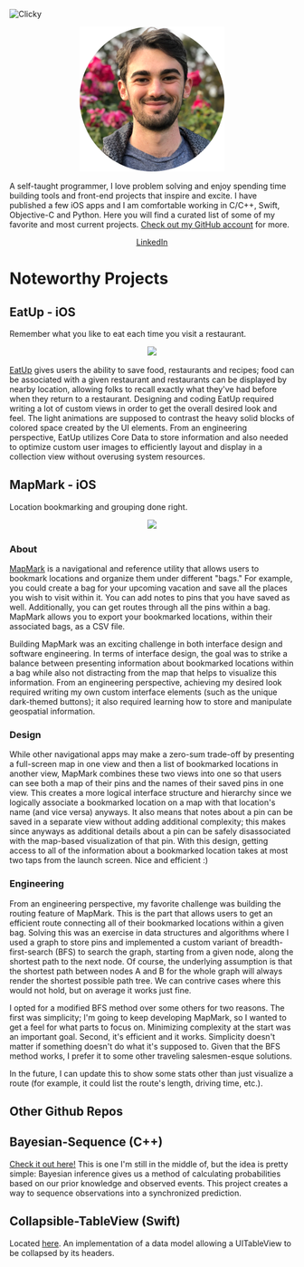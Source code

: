 <script>var clicky_site_ids = clicky_site_ids || []; clicky_site_ids.push(101198209);</script>
<script async src="//static.getclicky.com/js"></script>
<noscript><p><img alt="Clicky" width="1" height="1" src="//in.getclicky.com/101198209ns.gif" /></p></noscript>

<p align="center">
    <img src="nick_rogers_cropped.png" width="256">
</p>

A self-taught programmer, I love problem solving and enjoy spending time building tools and front-end projects that inspire and excite. I have published a few iOS apps and I am comfortable working in C/C++, Swift, Objective-C and Python. Here you will find a curated list of some of my favorite and most current projects. [Check out my GitHub account](https://github.com/mnickrogers) for more.

<p align="center">
<a href="https://www.linkedin.com/in/mnickrogers/">LinkedIn</a>
</p>

# Noteworthy Projects

## EatUp - iOS

Remember what you like to eat each time you visit a restaurant.

<p align="center">
    <img src="eatup.gif" height="400">
</p>

[EatUp](https://apps.apple.com/us/app/eatup-save-restaurants-and-food/id1224974237) gives users the ability to save food, restaurants and recipes; food can be associated with a given restaurant and restaurants can be displayed by nearby location, allowing folks to recall exactly what they've had before when they return to a restaurant. Designing and coding EatUp required writing a lot of custom views in order to get the overall desired look and feel. The light animations are supposed to contrast the heavy solid blocks of colored space created by the UI elements. From an engineering perspective, EatUp utilizes Core Data to store information and also needed to optimize custom user images to efficiently layout and display in a collection view without overusing system resources.

## MapMark - iOS

Location bookmarking and grouping done right.

<p align="center">
<img src="mapmark.gif" height="400">
</p>

### About

[MapMark](https://apps.apple.com/us/app/mapmark/id1131505775) is a navigational and reference utility that allows users to bookmark locations and organize them under different "bags." For example, you could create a bag for your upcoming vacation and save all the places you wish to visit within it. You can add notes to pins that you have saved as well. Additionally, you can get routes through all the pins within a bag. MapMark allows you to export your bookmarked locations, within their associated bags, as a CSV file.

Building MapMark was an exciting challenge in both interface design and software engineering. In terms of interface design, the goal was to strike a balance between presenting information about bookmarked locations within a bag while also not distracting from the map that helps to visualize this information. From an engineering perspective, achieving my desired look required writing my own custom interface elements (such as the unique dark-themed buttons); it also required learning how to store and manipulate geospatial information. 

### Design

While other navigational apps may make a zero-sum trade-off by presenting a full-screen map in one view and then a list of bookmarked locations in another view, MapMark combines these two views into one so that users can see both a map of their pins and the names of their saved pins in one view. This creates a more logical interface structure and hierarchy since we logically associate a bookmarked location on a map with that location's name (and vice versa) anyways. It also means that notes about a pin can be saved in a separate view without adding additional complexity; this makes since anyways as additional details about a pin can be safely disassociated with the map-based visualization of that pin. With this design, getting access to all of the information about a bookmarked location takes at most two taps from the launch screen. Nice and efficient :)

### Engineering

From an engineering perspective, my favorite challenge was building the routing feature of MapMark. This is the part that allows users to get an efficient route connecting all of their bookmarked locations within a given bag. Solving this was an exercise in data structures and algorithms where I used a graph to store pins and implemented a custom variant of breadth-first-search (BFS) to search the graph, starting from a given node, along the shortest path to the next node. Of course, the underlying assumption is that the shortest path between nodes A and B for the whole graph will always render the shortest possible path tree. We can contrive cases where this would not hold, but on average it works just fine. 

I opted for a modified BFS method over some others for two reasons. The first was simplicity; I'm going to keep developing MapMark, so I wanted to get a feel for what parts to focus on. Minimizing complexity at the start was an important goal. Second, it's efficient and it works. Simplicity doesn't matter if something doesn't do what it's supposed to. Given that the BFS method works, I prefer it to some other traveling salesmen-esque solutions.

In the future, I can update this to show some stats other than just visualize a route (for example, it could list the route's length, driving time, etc.).

## Other Github Repos

## Bayesian-Sequence (C++)
[Check it out here!](https://github.com/mnickrogers/Bayesian-Sequence) This is one I'm still in the middle of, but the idea is pretty simple: Bayesian inference gives us a method of calculating probabilities based on our prior knowledge and observed events. This project creates a way to sequence observations into a synchronized prediction.

## Collapsible-TableView (Swift)
Located [here](https://github.com/mnickrogers/Collapsible-TableView). An implementation of a data model allowing a UITableView to be collapsed by its headers.
